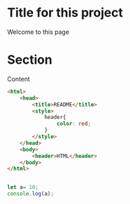 # Title for this project
Welcome to this page
# Section
Content

````html
<html>
    <head>
        <title>README</title>
        <style>
            header{
                color: red;
            }
        </style>
    </head>
    <body>
        <header>HTML</header>
    </body>
</html>


````


````javascript

let a= 10;
console.log(a);
````